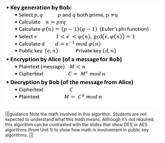![](.guides/img/rsa.png)


|||guidance
Note the math involved in this algorithm. Students are not expected to understand what this math means. Although it’s not required, this algorithm can be contrasted with the slides that show DES or AES algorithms (from Unit 1) to show how math is involvement in public key algorithms.
|||